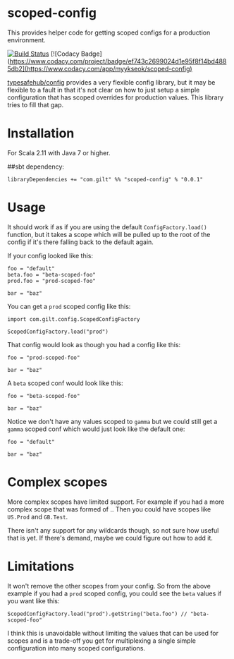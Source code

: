 # scoped-config
This provides helper code for getting scoped configs for a production environment.

[![Build Status](https://travis-ci.org/gilt/scoped-config.svg)](https://travis-ci.org/gilt/scoped-config)
[![Codacy Badge](https://www.codacy.com/project/badge/ef743c2699024d1e95f8f14bd4885db2](https://www.codacy.com/app/myykseok/scoped-config)

[typesafehub/config](https://github.com/typesafehub/config) provides a very flexible config library, but it may be flexible to a fault in that it's not clear on how to just setup a simple configuration that has scoped overrides for production values. This library tries to fill that gap.

# Installation

For Scala 2.11 with Java 7 or higher.

##sbt dependency:

    libraryDependencies += "com.gilt" %% "scoped-config" % "0.0.1"

# Usage

It should work if as if you are using the default `ConfigFactory.load()` function, but it takes a scope which will be pulled up to the root of the config if it's there falling back to the default again.

If your config looked like this:

    foo = "default"
    beta.foo = "beta-scoped-foo"
    prod.foo = "prod-scoped-foo"

    bar = "baz"

You can get a `prod` scoped config like this:

    import com.gilt.config.ScopedConfigFactory

    ScopedConfigFactory.load("prod")

That config would look as though you had a config like this:

    foo = "prod-scoped-foo"

    bar = "baz"

A `beta` scoped conf would look like this:

    foo = "beta-scoped-foo"

    bar = "baz"

Notice we don't have any values scoped to `gamma` but we could still get a `gamma` scoped conf which would just look like the default one:

    foo = "default"

    bar = "baz"

# Complex scopes

More complex scopes have limited support. For example if you had a more complex scope that was formed of <region>.<stage>. Then you could have scopes like `US.Prod` and `GB.Test`.

There isn't any support for any wildcards though, so not sure how useful that is yet. If there's demand, maybe we could figure out how to add it.

# Limitations

It won't remove the other scopes from your config. So from the above example if you had a `prod` scoped config, you could see the `beta` values if you want like this:

    ScopedConfigFactory.load("prod").getString("beta.foo") // "beta-scoped-foo"

I think this is unavoidable without limiting the values that can be used for scopes and is a trade-off you get for multiplexing a single simple configuration into many scoped configurations.
